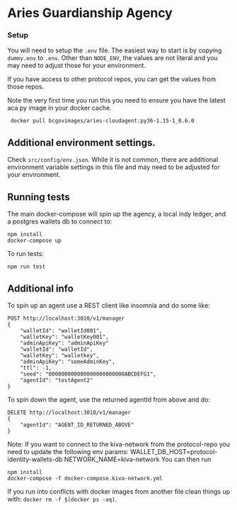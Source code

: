 # Aries Guardianship Agency

### Setup
You will need to setup the `.env` file.  The easiest way to start is by copying
`dummy.env` to `.env`. Other than `NODE_ENV`, the values are not literal and you may need to adjust
those for your environment.

If you have access to other protocol repos, you can get the values from those repos.
  
Note the very first time you run this you need to ensure you have the latest aca py image in your docker cache.  
```
 docker pull bcgovimages/aries-cloudagent:py36-1.15-1_0.6.0
```


## Additional environment settings.
Check `src/config/env.json`.  While it is not common, there are additional environment variable settings in this file and may need to be
adjusted for your environment. 

## Running tests
The main docker-compose will spin up the agency, a local indy ledger, and a postgres wallets db to connect to:
```
npm install
docker-compose up
```
To run tests:
```
npm run test
```
## Additional info
To spin up an agent use a REST client like insomnia and do some like:
```
POST http://localhost:3010/v1/manager
{
	"walletId": "walletId001",
	"walletKey": "walletKey001",
	"adminApiKey": "adminApiKey"
	"walletId": "walletId",
	"walletKey": "walletkey",
	"adminApiKey": "someAdminKey",
	"ttl": -1,
	"seed": "000000000000000000000000ABCDEFG1",
	"agentId": "testAgent2"
}
```
To spin down the agent, use the returned agentId from above and do:
```
DELETE http://localhost:3010/v1/manager
{
	"agentId": "AGENT_ID_RETURNED_ABOVE"
}
```

Note:
If you want to connect to the kiva-network from the protocol-repo you need to update the following env params:
  WALLET_DB_HOST=protocol-identity-wallets-db
  NETWORK_NAME=kiva-network
You can then run
```
npm install
docker-compose -f docker-compose.kiva-network.yml
```

If you run into conflicts with docker images from another file clean things up with: `docker rm -f $(docker ps -aq)`.


